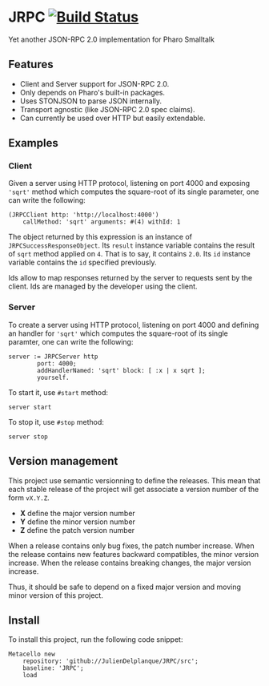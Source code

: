 # JRPC [![Build Status](https://travis-ci.org/juliendelplanque/JRPC.svg?branch=master)](https://travis-ci.org/juliendelplanque/JRPC)
Yet another JSON-RPC 2.0 implementation for Pharo Smalltalk

## Features
- Client and Server support for JSON-RPC 2.0.
- Only depends on Pharo's built-in packages.
- Uses STONJSON to parse JSON internally.
- Transport agnostic (like JSON-RPC 2.0 spec claims).
- Can currently be used over HTTP but easily extendable.

## Examples
### Client
Given a server using HTTP protocol, listening on port 4000 and exposing `'sqrt'` method which computes the square-root of its single parameter, one can write the following:

```Smalltalk
(JRPCClient http: 'http://localhost:4000')
	callMethod: 'sqrt' arguments: #(4) withId: 1
```

The object returned by this expression is an instance of `JRPCSuccessResponseObject`.
Its `result` instance variable contains the result of `sqrt` method applied on `4`. That is to say, it contains `2.0`.
Its `id` instance variable contains the `id` specified previously.

Ids allow to map responses returned by the server to requests sent by the client.
Ids are managed by the developer using the client.

### Server
To create a server using HTTP protocol, listening on port 4000 and defining an handler for `'sqrt'` which computes the square-root of its single paramter, one can write the following:

```Smalltalk
server := JRPCServer http
		port: 4000;
		addHandlerNamed: 'sqrt' block: [ :x | x sqrt ];
		yourself.
```

To start it, use `#start` method:

```Smalltalk
server start
```

To stop it, use `#stop` method:

```Smalltalk
server stop
```

## Version management 

This project use semantic versionning to define the releases. This mean that each stable release of the project will get associate a version number of the form `vX.Y.Z`. 

- **X** define the major version number
- **Y** define the minor version number 
- **Z** define the patch version number

When a release contains only bug fixes, the patch number increase. When the release contains new features backward compatibles, the minor version increase. When the release contains breaking changes, the major version increase. 

Thus, it should be safe to depend on a fixed major version and moving minor version of this project.

## Install
To install this project, run the following code snippet:
```Smalltalk
Metacello new
    repository: 'github://JulienDelplanque/JRPC/src';
    baseline: 'JRPC';
    load
```
